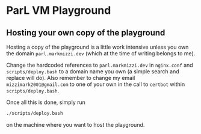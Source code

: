 # ParL VM Playground

## Hosting your own copy of the playground

Hosting a copy of the playground is a little work intensive unless you own the domain `parl.markmizzi.dev` (which at the time of writing belongs to me).

Change the hardcoded references to `parl.markmizzi.dev` in `nginx.conf` and `scripts/deploy.bash` to a domain name you own (a simple search and replace will do). Also remember to change my email `mizzimark2001@gmail.com` to one of your own in the call to `certbot` within `scripts/deploy.bash`.

Once all this is done, simply run
``` bash
./scripts/deploy.bash
```
on the machine where you want to host the playground.